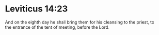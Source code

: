 # Leviticus 14:23

And on the eighth day he shall bring them for his cleansing to the priest, to the entrance of the tent of meeting, before the Lord.
